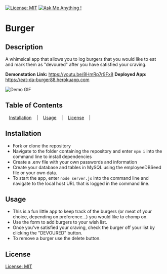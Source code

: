 [![License: MIT](https://img.shields.io/badge/License-MIT-yellow.svg)](https://opensource.org/licenses/MIT)
[![Ask Me Anything !](https://img.shields.io/badge/Ask%20me-anything-1abc9c.svg)](mailto:nargizaboronchieva@gmail.com)

# Burger

## Description
A whimsical app that allows you to log  burgers that you would like to eat and mark them as "devoured" after you have satisfied your craving.

**Demonstation Link:** https://youtu.be/8HmRp7r9Fx8
**Deployed App:** https://eat-da-burger88.herokuapp.com

![Demo GIF](public/assets/images/burger.gif)


## Table of Contents

 &nbsp;&nbsp; [Installation](#installation) &nbsp;&nbsp; | &nbsp;&nbsp; [Usage](#usage) &nbsp;&nbsp; |  &nbsp;&nbsp; [License](#license) &nbsp;&nbsp; | 



## Installation
- Fork or clone the repository 
- Navigate to the folder containing the repository and enter ```npm i``` into the command line to install dependencies
- Create a .env file with your own passwords and information
- Create your database and tables in MySQL using the employeeDBSeed file or your own data.
- To start the app, enter ```node server.js``` into the command line and navigate to the local host URL that is logged in the command line.

## Usage
- This is a fun little app to keep track of the burgers (or meat of your choice, depending on preference...) you would like to chomp on.
- Use the form to add burgers to your wish list.
- Once you've satisfied your craving, check the burger off your list by clicking the "DEVOURED" button. 
- To remove a burger use the delete button.


## License
[License: MIT](employ-ease/LICENSE)
